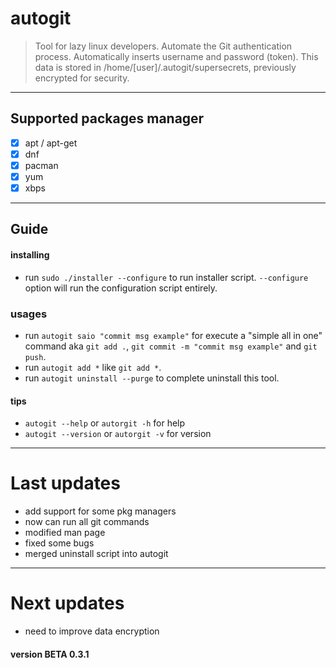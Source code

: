 # autogit

>Tool for lazy linux developers.
Automate the Git authentication process.
Automatically inserts username and password (token).
This data is stored in /home/[user]/.autogit/supersecrets, previously encrypted for security.
---

## Supported packages manager 
- [x] apt / apt-get
- [x] dnf
- [x] pacman
- [x] yum
- [x] xbps

---

## Guide

#### installing
- run ```sudo ./installer --configure``` to run installer script. ```--configure``` option will run the configuration script entirely.

### usages
- run ```autogit saio "commit msg example"``` for execute a "simple all in one" command aka ```git add .```, ```git commit -m "commit msg example"``` and ```git push```.
- run ```autogit add *``` like ```git add *```.
- run ```autogit uninstall --purge``` to complete uninstall this tool.

#### tips
- ```autogit --help``` or ```autorgit -h``` for help
- ```autogit --version``` or ```autorgit -v``` for version

---

# Last updates
- add support for some pkg managers
- now can run all git commands
- modified man page
- fixed some bugs
- merged uninstall script into autogit

---

# Next updates
- need to improve data encryption

#### version BETA 0.3.1

